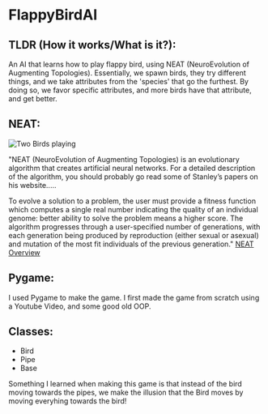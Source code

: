 # FlappyBirdAI

## TLDR (How it works/What is it?):

An AI that learns how to play flappy bird, using NEAT (NeuroEvolution of Augmenting Topologies).
Essentially, we spawn birds, they try different things, and we take attributes from the 'species' that go the furthest. 
By doing so, we favor specific attributes, and more birds have that attribute, and get better.

## NEAT:

![Two Birds playing](/imgs/BirdsPlaying.gif)

"NEAT (NeuroEvolution of Augmenting Topologies) is an evolutionary algorithm that creates artificial neural networks. For a detailed description of the algorithm, you should probably go read some of Stanley’s papers on his website.....

To evolve a solution to a problem, the user must provide a fitness function which computes a single real number indicating the quality of an individual genome: better ability to solve the problem means a higher score. The algorithm progresses through a user-specified number of generations, with each generation being produced by reproduction (either sexual or asexual) and mutation of the most fit individuals of the previous generation." [NEAT Overview](https://neat-python.readthedocs.io/en/latest/neat_overview.html)

## Pygame:

I used Pygame to make the game. I first made the game from scratch using a Youtube Video, and some good old OOP.

## Classes: 
* Bird 
* Pipe
* Base

Something I learned when making this game is that instead of the bird moving towards the pipes, 
we make the illusion that the Bird moves by moving everyhing towards the bird!


